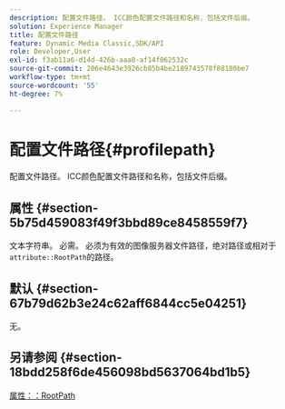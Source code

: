 ```yaml
---
description: 配置文件路径。 ICC颜色配置文件路径和名称，包括文件后缀。
solution: Experience Manager
title: 配置文件路径
feature: Dynamic Media Classic,SDK/API
role: Developer,User
exl-id: f3ab11a6-d14d-426b-aaa8-af14f062532c
source-git-commit: 206e4643e3926cb85b4be2189743578f88180be7
workflow-type: tm+mt
source-wordcount: '55'
ht-degree: 7%

---
```


# 配置文件路径{#profilepath}

配置文件路径。 ICC颜色配置文件路径和名称，包括文件后缀。

## 属性 {#section-5b75d459083f49f3bbd89ce8458559f7}

文本字符串。 必需。 必须为有效的图像服务器文件路径，绝对路径或相对于`attribute::RootPath`的路径。

## 默认 {#section-67b79d62b3e24c62aff6844cc5e04251}

无。

## 另请参阅 {#section-18bdd258f6de456098bd5637064bd1b5}

[属性：：RootPath](../../../../../ir-api/material-cat/image-rendering-api-ref/c-ir-material-catalog/c-ir-attributes-reference/r-ir-rootpath.md#reference-a4d7c96b62e14fcbad1740c702f160f3)
